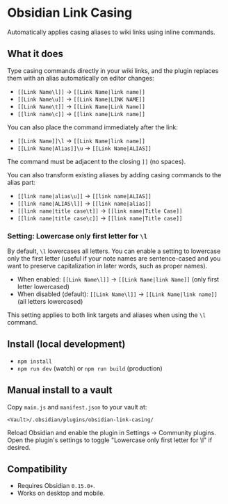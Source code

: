 # Obsidian Link Casing

Automatically applies casing aliases to wiki links using inline commands.

## What it does

Type casing commands directly in your wiki links, and the plugin replaces them with an alias automatically on editor changes:

- `[[Link Name\l]]` → `[[Link Name|link name]]`
- `[[Link Name\u]]` → `[[Link Name|LINK NAME]]`
- `[[Link Name\t]]` → `[[Link Name|Link Name]]`
- `[[link name\c]]` → `[[link name|Link name]]`

You can also place the command immediately after the link:

- `[[Link Name]]\l` → `[[Link Name|link name]]`
- `[[Link Name|Alias]]\u` → `[[Link Name|ALIAS]]`

The command must be adjacent to the closing `]]` (no spaces).

You can also transform existing aliases by adding casing commands to the alias part:

- `[[link name|alias\u]]` → `[[link name|ALIAS]]`
- `[[link name|ALIAS\l]]` → `[[link name|alias]]`
- `[[link name|title case\t]]` → `[[link name|Title Case]]`
- `[[link name|title case\c]]` → `[[link name|Title case]]`

### Setting: Lowercase only first letter for `\l`

By default, `\l` lowercases all letters. You can enable a setting to lowercase only the first letter (useful if your note names are sentence-cased and you want to preserve capitalization in later words, such as proper names).

- When enabled: `[[Link Name\l]]` → `[[Link Name|link Name]]` (only first letter lowercased)
- When disabled (default): `[[Link Name\l]]` → `[[Link Name|link name]]` (all letters lowercased)

This setting applies to both link targets and aliases when using the `\l` command.

## Install (local development)

- `npm install`
- `npm run dev` (watch) or `npm run build` (production)

## Manual install to a vault

Copy `main.js` and `manifest.json` to your vault at:

`<Vault>/.obsidian/plugins/obsidian-link-casing/`

Reload Obsidian and enable the plugin in Settings → Community plugins. Open the plugin's settings to toggle "Lowercase only first letter for \\l" if desired.

## Compatibility

- Requires Obsidian `0.15.0+`.
- Works on desktop and mobile.
